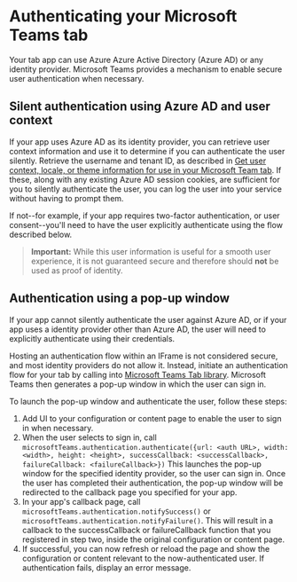 ﻿# Authenticating your Microsoft Teams tab

Your tab app can use Azure Azure Active Directory (Azure AD) or any identity provider. Microsoft Teams provides a mechanism to enable secure user authentication when necessary.

## Silent authentication using Azure AD and user context

If your app uses Azure AD as its identity provider, you can retrieve user context information and use it to determine if you can authenticate the user silently. Retrieve the username and tenant ID, as described in [Get user context, locale, or theme information for use in your Microsoft Team tab](getusercontext.md). If these, along with any existing Azure AD session cookies, are sufficient for you to silently authenticate the user, you can log the user into your service without having to prompt them. 

If not--for example, if your app requires two-factor authentication, or user consent--you'll need to have the user explicitly authenticate using the flow described below.

> **Important:** While this user information is useful for a smooth user experience, it is not guaranteed secure and therefore should **not** be used as proof of identity. 

## Authentication using a pop-up window

If your app cannot silently authenticate the user against Azure AD, or if your app uses a identity provider other than Azure AD, the user will need to explicitly authenticate using their credentials. 

Hosting an authentication flow within an IFrame is not considered secure, and most identity providers do not allow it. Instead, initiate an authentication flow for your tab by calling into [Microsoft Teams Tab library](https://teamspacewusprodms.blob.core.windows.net/tabframework/0.2/MicrosoftTeams.js). Microsoft Teams then generates a pop-up window in which the user can sign in.

To launch the pop-up window and authenticate the user, follow these steps:

1. Add UI to your configuration or content page to enable the user to sign in when necessary.
2. When the user selects to sign in, call ```microsoftTeams.authentication.authenticate({url: <auth URL>, width: <width>, height: <height>, successCallback: <successCallback>, failureCallback: <failureCallback>})```
	This launches the pop-up window for the specified identity provider, so the user can sign in. Once the user has completed their authentication, the pop-up window will be redirected to the callback page you specified for your app. 
3. In your app's callback page, call ```microsoftTeams.authentication.notifySuccess()``` or ```microsoftTeams.authentication.notifyFailure()```.
	This will result in a callback to the successCallback or failureCallback function that you registered in step two, inside the original configuration or content page.  
4. If successful, you can now refresh or reload the page and show the configuration or content relevant to the now-authenticated user. If authentication fails, display an error message.


